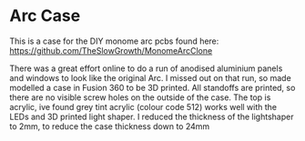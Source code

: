 # Arc Case
This is a case for the DIY monome arc pcbs found here: https://github.com/TheSlowGrowth/MonomeArcClone

There was a great effort online to do a run of anodised aluminium panels and windows to look like the original Arc. I missed out on that run, so made modelled a case in Fusion 360 to be 3D printed. All standoffs are printed, so there are no visible screw holes on the outside of the case. The top is acrylic, ive found grey tint acrylic (colour code 512) works well with the LEDs and 3D printed light shaper. I reduced the thickness of the lightshaper to 2mm, to reduce the case thickness down to 24mm


